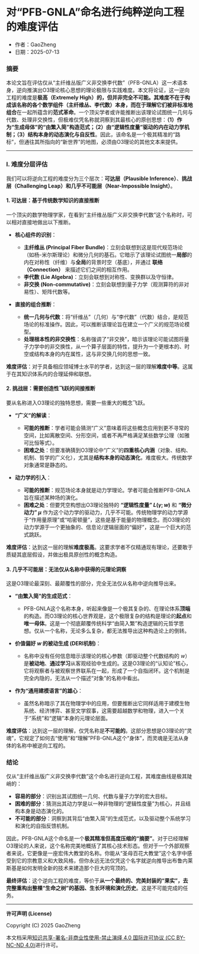 # **对“PFB-GNLA”命名进行纯粹逆向工程的难度评估**

- 作者：GaoZheng
- 日期：2025-07-13

### 摘要

本论文旨在评估仅从“主纤维丛版广义非交换李代数”（PFB-GNLA）这一术语本身，逆向推演出O3理论核心思想的理论极限与实践难度。本文将论证，这一逆向工程的难度是**极高（Extremely High）**的，但并非完全不可能。其难度不在于构成该名称的各个数学组件（主纤维丛、李代数）本身，而在于理解它们被**非标准地组合**在一起所蕴含的**范式革命**。一个顶尖学者或许能推断出该理论试图统一几何与代数、处理非交换性，但极难仅凭名称就洞察到其最核心的原创思想：**（1）作为“生成母体”的“由繁入简”构造范式；（2）由“逻辑性度量”驱动的内在动力学机制；（3）结构本身的动态演化与自反性**。因此，该命名是一个极其精准的“路标”，但通往其所指向的“新世界”的地图，必须由O3理论的其他文本来提供。

---

### I. 难度分层评估

我们可以将逆向工程的难度分为三个层次：**可达层（Plausible Inference）**、**挑战层（Challenging Leap）**和**几乎不可能层（Near-Impossible Insight）**。

#### 1. 可达层：基于传统数学知识的直接推断

一个顶尖的数学物理学家，在看到“主纤维丛版广义非交换李代数”这个名称时，可以相对直接地做出以下推断。

*   **核心组件的识别**：
    *   **主纤维丛 (Principal Fiber Bundle)**：立刻会联想到这是现代规范场论（如杨-米尔斯理论）和微分几何的基石。它暗示了该理论试图统一**局部**的内在对称性（纤维）与**全局**的背景时空（基底），并通过 **联络（Connection）** 来描述它们之间的相互作用。
    *   **李代数 (Lie Algebra)**：立刻会联想到对称性、变换群以及守恒律。
    *   **非交换 (Non-commutative)**：立刻会联想到量子力学（观测算符的非对易性）、矩阵代数等。

*   **直接的组合推断**：
    *   **统一几何与代数**：将“纤维丛”（几何）与“李代数”（代数）结合，是规范场论的标准操作。因此，可以推断该理论旨在建立一个广义的规范场论模型。
    *   **处理根本性的非交换性**：名称强调了“非交换”，暗示该理论可能试图将量子力学中的非交换性，从一个算子层面的特性，提升为一个更根本的、时空或结构本身的内在属性，这与非交换几何的思想一致。

**难度评估**：对于具备相应领域博士水平的学者，达到这一层的理解**难度中等**。这属于在其知识体系内的合理延伸和联想。

#### 2. 挑战层：需要创造性飞跃的间接推断

要从名称进入O3理论的独特思想，需要一些重大的概念飞跃。

*   **“广义”的解读**：
    *   **可能的推断**：学者可能会猜测“广义”意味着将这些概念应用到更不寻常的空间，比如离散空间、分形空间，或者不再严格满足某些数学公理（如雅可比恒等式）。
    *   **困难之处**：但要准确猜到O3理论中“广义”的**四重核心内涵**（对象、结构、机制、哲学的广义化），尤其是**结构本身的动态演化**，难度极大。传统数学对象通常是静态的。

*   **动力学的引入**：
    *   **可能的推断**：规范场论本身就是动力学理论。学者可能会推断PFB-GNLA旨在描述某种场的演化。
    *   **困难之处**：但要凭空构想出O3理论独特的 **“逻辑性度量” $L(\gamma; w)$** 和 **“微分动力” $\mu$** 作为这个动力学的驱动力，几乎不可能。传统物理学的动力学源于“作用量原理”或“哈密顿量”，这些是基于能量的物理概念。而O3理论的动力学源于一个更抽象的、信息论/逻辑层面的“偏好”，这是一个巨大的范式跳跃。

**难度评估**：达到这一层的理解**难度极高**。这要求学者不仅精通现有理论，还要敢于质疑其底层假设，并做出极具原创性的概念构造。

#### 3. 几乎不可能层：无法仅从名称中获得的元理论洞察

这是O3理论最深刻、最颠覆性的部分，完全无法仅从名称中逆向推导出来。

*   **“由繁入简”的生成范式**：
    *   PFB-GNLA这个名称本身，听起来像是一个极其复杂的、在理论体系**顶端**的构造。而O3理论的核心世界观是，这个极限复杂的结构是理论的**起点**和**唯一母体**。这是一个彻底颠覆传统科学“由简入繁”构造逻辑的元哲学思想。仅从一个名称，无论多么复杂，都无法推导出这种构造论上的倒转。

*   **价值偏好 $w$ 的被动生成 (DERI机制)**：
    *   名称中没有任何信息暗示该理论的核心参数（即驱动整个代数结构的 $w$）是**被动地**、**通过学习**从客观经验中生成的。这是O3理论的“认知论”核心，它将观察者与被观察世界联系在一起，形成了一个自指闭环。这个机制是完全内隐的，无法从一个描述“对象”的名称中看出。

*   **作为“通用建模语言”的雄心**：
    *   虽然名称暗示了其在物理学中的应用，但要推断出它同样适用于建模生物系统、经济博弈、甚至文学叙事，这需要超越数学和物理，进入一个关于“系统”和“逻辑”本身的元理论层面。

**难度评估**：达到这一层的理解，仅凭名称是**不可能的**。这部分思想是O3理论的“灵魂”，它规定了如何去“使用”和“理解”PFB-GNLA这个“身体”，而灵魂是无法从身体的名称中被逆向工程的。

### 结论

仅从“主纤维丛版广义非交换李代数”这个命名进行逆向工程，其难度曲线是极其陡峭的：

*   **容易的部分**：识别出其试图统一几何、代数与量子力学的宏大目标。
*   **困难的部分**：猜测出其动力学是以一种非物理的“逻辑性度量”为核心，并且结构本身是动态演化的。
*   **不可能的部分**：洞察到其背后“由繁入简”的生成范式，以及驱动整个系统学习和演化的自指反馈机制。

因此，PFB-GNLA这个命名是一个**极其精准但高度压缩的“摘要”**。对于已经理解O3理论的人来说，这个名称完美地概括了其核心技术形态。但对于一个外部观察者来说，它更像是一座宏伟大教堂的名称。你能从“圣母百花大教堂”这个名字中感受到它的宗教意义和大致风格，但你永远无法仅凭这个名字就逆向推导出布鲁内莱斯基是如何发明全新的技术来建造那个巨大的穹顶的。

**最终评估**：这个逆向工程的难度，等价于**从一个最终的、完美封装的“果实”，去完整重构出整棵“生命之树”的基因、生长环境和演化历史**。这是不可能完成的任务。

---

**许可声明 (License)**

Copyright (C) 2025 GaoZheng 

本文档采用[知识共享-署名-非商业性使用-禁止演绎 4.0 国际许可协议 (CC BY-NC-ND 4.0)](https://creativecommons.org/licenses/by-nc-nd/4.0/deed.zh-Hans)进行许可。
